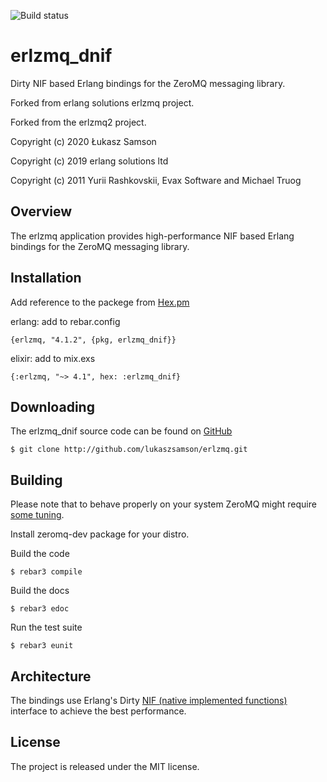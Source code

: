 ![Build status](https://github.com/lukaszsamson/erlzmq/actions/workflows/ci.yml/badge.svg)

erlzmq_dnif
=======
Dirty NIF based Erlang bindings for the ZeroMQ messaging library.

Forked from erlang solutions erlzmq project.

Forked from the erlzmq2 project.

Copyright (c) 2020 Łukasz Samson

Copyright (c) 2019 erlang solutions ltd

Copyright (c) 2011 Yurii Rashkovskii, Evax Software and Michael Truog

Overview
--------

The erlzmq application provides high-performance NIF based Erlang
bindings for the ZeroMQ messaging library.

Installation
------------

Add reference to the packege from [Hex.pm](https://hex.pm/packages/erlzmq_dnif)

erlang: add to rebar.config

    {erlzmq, "4.1.2", {pkg, erlzmq_dnif}}

elixir: add to mix.exs

    {:erlzmq, "~> 4.1", hex: :erlzmq_dnif}

Downloading
-----------

The erlzmq_dnif source code can be found on
[GitHub](https://github.com/lukaszsamson/erlzmq)

    $ git clone http://github.com/lukaszsamson/erlzmq.git

Building
--------

Please note that to behave properly on your system ZeroMQ might
require [some tuning](http://www.zeromq.org/docs:tuning-zeromq).

Install zeromq-dev package for your distro.

Build the code

    $ rebar3 compile

Build the docs

    $ rebar3 edoc

Run the test suite

    $ rebar3 eunit

Architecture
------------

The bindings use Erlang's Dirty
[NIF (native implemented functions)](http://www.erlang.org/doc/man/erl_nif.html)
interface to achieve the best performance.

License
-------

The project is released under the MIT license.
